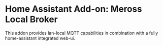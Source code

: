 # Home Assistant Add-on: Meross Local Broker

This addon provides lan-local MQTT capabilities in combination with a fully home-assistant integrated web-ui. 

